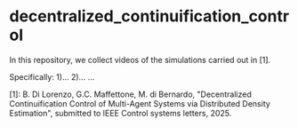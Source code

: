 # decentralized_continuification_control

In this repository, we collect videos of the simulations carried out in [1].

Specifically:
1)...
2)...
...

[1]: B. Di Lorenzo, G.C. Maffettone, M. di Bernardo, "Decentralized Continuification Control of Multi-Agent Systems via Distributed Density Estimation", submitted to IEEE Control systems letters, 2025.
